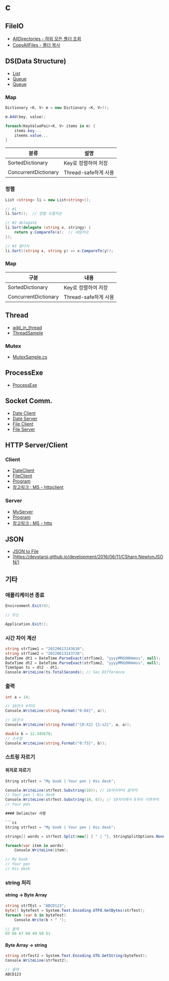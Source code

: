 

# c
## FileIO

 * [AllDirectories - 하위 모든 폴더 조회](./FileIO/AllDirectories/Program.cs)
 * [CopyAllFiles - 폴더 복사](./FileIO/CopyAllFiles/FileIO.cs)

## DS(Data Structure)

 * [List](./DS/List/ListPrac.cs)
 * [Queue](./DS/Queue/MsgQueue.cs)
 * [Queue](./DS/Queue/Program.cs)

### Map
```cs
Dictionary <K, V> m = new Dictionary <K, V>();

m.Add(key, value);

foreach(KeyValuePair<K, V> items in m) {
    items.key...
    iteems.value...
}
```

|분류|설명|
|----|----|
| SortedDictionary | Key로 정렬하여 저장 |
| ConcurrentDictionary | Thread-safe하게 사용 |

### 정렬
```cs
List <string> li = new List<string>();

// #1
li.Sort();  // 정렬 오름차순

// #2 delegate
li.Sort(delegate (string x, stringy) {
    return y.CompareTo(x);  // 내림차순
});

// #3 람다식
li.Sort((string x, string y) => x.CompareTo(y));
```

### Map
| 구분 | 내용 |
|----|----|
| SortedDictionary | Key로 정렬하여 저장 |
| ConcurrentDictionary | Thread-safe하게 사용 |

## Thread

 * [add_in_thread](./Thread/add_in_thread.cs)
 * [ThreadSample](./Thread/ThreadSample.cs)

### Mutex
 
 * [MutexSample.cs](./Mutex/MutexSample.cs)

## ProcessExe

 * [ProcessExe](./ProcessExe/ProcessExe.cs)

## Socket Comm.

 * [Date Client](./Socket/Date/DateClient.cs)
 * [Date Server](./Socket/Date/DateServer.cs)
 * [File Client](./Socket/FileSend/SocketClient.cs)
 * [File Server](./Socket/FileSend/SocketServer.cs)

## HTTP Server/Client

### Client
 * [DateClient](./HTTP/http_client/DateClient.cs)
 * [FileClient](./HTTP/http_client/FileClient.cs)
 * [Program](./HTTP/http_client/Program.cs)
 * [참고링크 : MS - httpclient](https://docs.microsoft.com/ko-kr/dotnet/api/system.net.http.httpclient)

### Server
 * [MyServer](./HTTP/http_server/MyServer.cs)
 * [Program](./HTTP/http_server/Program.cs)
 * [참고링크 : MS - http](https://docs.microsoft.com/ko-kr/dotnet/api/system.net.http)

## JSON

 * [JSON to File](./JSON/json_to_file.cs)
 * [https://devstarsj.github.io/development/2016/06/11/CSharp.NewtonJSON/]

## 기타
### 애플리케이션 종료

```cs
Environment.Exit(0);

// 또는

Application.Exit();
```

### 시간 차이 계산

```cs
string strTime1 = "20220613143610";
string strTime2 = "20220613143720";
DateTime dt1 = DateTime.ParseExact(strTime1, "yyyyMMddHHmmss", null);
DateTime dt2 = DateTime.ParseExact(strTime2, "yyyyMMddHHmmss", null);
TimeSpan ts = dt2 - dt1;
Console.WriteLine(ts.TotalSeconds); // Sec DIfference
```

### 출력

```cs
int a = 14;

// 10진수 4자리
Console.WriteLine(string.Format("0:D4}", a));

// 16진수
Console.WriteLine(string.Format("{0:X2} {1:x2}", a, a));

double b = 12.345678;
// 소수점
Console.WriteLine(string.Format("0:f3}", b));

```

### 스트링 자르기

#### 위치로 자르기
```cs
String strTest = "My book | Your pen | His desk";

Console.WriteLine(strTest.Substring(10)); // 10자리부터 끝까지
// Your pen | His desk
Console.WriteLine(strTest.Substring(10, 8)); // 10자리에서 8자리 이후까지
// Your pen

#### Delimiter 사용

```cs
String strTest = "My book | Your pen | His desk";

strings[] words = strTest.Split(new[] { " | "}, StringSplitOptions.None);

foreach(var item in words)
    Console.WriteLine(item);

// My book
// Your pen
// His desk
```

### string 처리

#### string -> Byte Array

```cs
string strTEst = "ABCD123";
byte[] byteTest = System.Text.Encoding.UTF8.GetBytes(strTest);
foreach (var b in byteTest)
    Console.Write(b + " ");

// 출력
65 66 67 68 49 50 51
```

#### Byte Array -> string

```cs
string strTest2 = System.Text.Encoding.UTG.GetString(byteTest);
Console.WriteLine(strTest2);

// 출력
ABCD123
```
